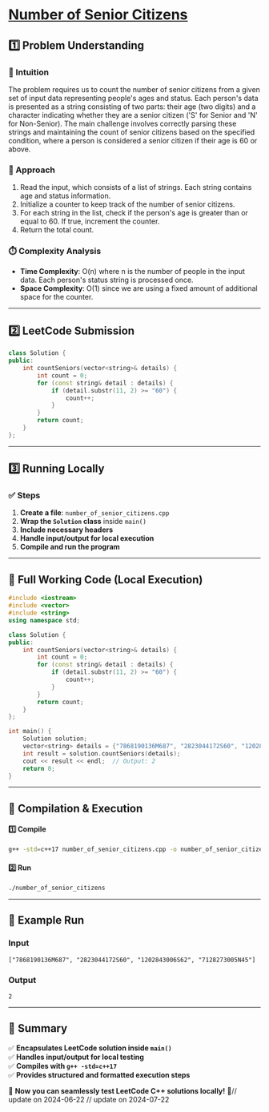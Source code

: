 # **[Number of Senior Citizens](https://leetcode.com/problems/number-of-senior-citizens/description/)**  

## **1️⃣ Problem Understanding**  
### **📌 Intuition**  
The problem requires us to count the number of senior citizens from a given set of input data representing people's ages and status. Each person's data is presented as a string consisting of two parts: their age (two digits) and a character indicating whether they are a senior citizen ('S' for Senior and 'N' for Non-Senior). The main challenge involves correctly parsing these strings and maintaining the count of senior citizens based on the specified condition, where a person is considered a senior citizen if their age is 60 or above.

### **🚀 Approach**  
1. Read the input, which consists of a list of strings. Each string contains age and status information.
2. Initialize a counter to keep track of the number of senior citizens.
3. For each string in the list, check if the person's age is greater than or equal to 60. If true, increment the counter.
4. Return the total count.

### **⏱️ Complexity Analysis**  
- **Time Complexity**: O(n) where n is the number of people in the input data. Each person's status string is processed once.
- **Space Complexity**: O(1) since we are using a fixed amount of additional space for the counter.

---  

## **2️⃣ LeetCode Submission**  
```cpp
class Solution {
public:
    int countSeniors(vector<string>& details) {
        int count = 0;
        for (const string& detail : details) {
            if (detail.substr(11, 2) >= "60") {
                count++;
            }
        }
        return count;
    }
};
```  

---  

## **3️⃣ Running Locally**  
### **✅ Steps**  
1. **Create a file**: `number_of_senior_citizens.cpp`  
2. **Wrap the `Solution` class** inside `main()`  
3. **Include necessary headers**  
4. **Handle input/output for local execution**  
5. **Compile and run the program**  

---  

## **📝 Full Working Code (Local Execution)**  
```cpp
#include <iostream>
#include <vector>
#include <string>
using namespace std;

class Solution {
public:
    int countSeniors(vector<string>& details) {
        int count = 0;
        for (const string& detail : details) {
            if (detail.substr(11, 2) >= "60") {
                count++;
            }
        }
        return count;
    }
};

int main() {
    Solution solution;
    vector<string> details = {"7868190136M687", "2823044172S60", "1202843006S62", "7128273005N45"};
    int result = solution.countSeniors(details);
    cout << result << endl;  // Output: 2
    return 0;
}
```  

---  

## **🔧 Compilation & Execution**  
#### **1️⃣ Compile**  
```bash
g++ -std=c++17 number_of_senior_citizens.cpp -o number_of_senior_citizens
```  

#### **2️⃣ Run**  
```bash
./number_of_senior_citizens
```  

---  

## **🎯 Example Run**  
### **Input**  
```
["7868190136M687", "2823044172S60", "1202843006S62", "7128273005N45"]
```  
### **Output**  
```
2
```  

---  

## **📌 Summary**  
✅ **Encapsulates LeetCode solution inside `main()`**  
✅ **Handles input/output for local testing**  
✅ **Compiles with `g++ -std=c++17`**  
✅ **Provides structured and formatted execution steps**  

🚀 **Now you can seamlessly test LeetCode C++ solutions locally!** 🚀// update on 2024-06-22
// update on 2024-07-22
